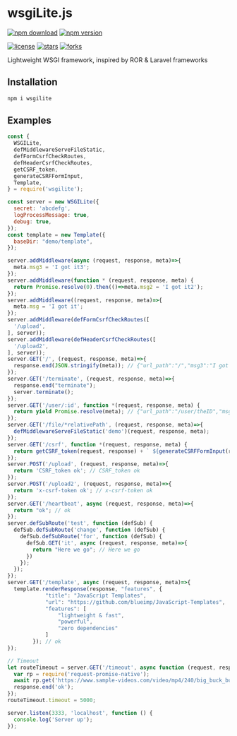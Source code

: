 # wsgiLite.js

[![npm download](https://img.shields.io/npm/dt/wsgilite.svg)](https://www.npmjs.com/package/wsgilite)
[![npm version](https://img.shields.io/npm/v/wsgilite.svg)](https://www.npmjs.com/package/wsgilite)

[![license](https://img.shields.io/github/license/TeaEntityLab/wsgiLite.js.svg?style=social&label=License)](https://github.com/TeaEntityLab/wsgiLite.js)
[![stars](https://img.shields.io/github/stars/TeaEntityLab/wsgiLite.js.svg?style=social&label=Stars)](https://github.com/TeaEntityLab/wsgiLite.js)
[![forks](https://img.shields.io/github/forks/TeaEntityLab/wsgiLite.js.svg?style=social&label=Fork)](https://github.com/TeaEntityLab/wsgiLite.js)

Lightweight WSGI framework, inspired by ROR &amp; Laravel frameworks

## Installation

```bash
npm i wsgilite
```

## Examples

```javascript
const {
  WSGILite,
  defMiddlewareServeFileStatic,
  defFormCsrfCheckRoutes,
  defHeaderCsrfCheckRoutes,
  getCSRF_token,
  generateCSRFFormInput,
  Template,
} = require('wsgilite');

const server = new WSGILite({
  secret: 'abcdefg',
  logProcessMessage: true,
  debug: true,
});
const template = new Template({
  baseDir: "demo/template",
});

server.addMiddleware(async (request, response, meta)=>{
  meta.msg3 = 'I got it3';
});
server.addMiddleware(function * (request, response, meta) {
  return Promise.resolve(0).then(()=>meta.msg2 = 'I got it2');
});
server.addMiddleware((request, response, meta)=>{
  meta.msg = 'I got it';
});
server.addMiddleware(defFormCsrfCheckRoutes([
  '/upload',
], server));
server.addMiddleware(defHeaderCsrfCheckRoutes([
  '/upload2',
], server));
server.GET('/', (request, response, meta)=>{
  response.end(JSON.stringify(meta)); // {"url_path":"/","msg3":"I got it3","msg2":"I got it2","msg":"I got it"}
});
server.GET('/terminate', (request, response, meta)=>{
  response.end("terminate");
  server.terminate();
});
server.GET('/user/:id', function *(request, response, meta) {
  return yield Promise.resolve(meta); // {"url_path":"/user/theID","msg3":"I got it3","msg2":"I got it2","msg":"I got it","id":"theID"}
});
server.GET('/file/*relativePath', (request, response, meta)=>{
  defMiddlewareServeFileStatic('demo')(request, response, meta);
});
server.GET('/csrf', function *(request, response, meta) {
  return getCSRF_token(request, response) + ` ${generateCSRFFormInput(request, response)}`; // CSRF_token
});
server.POST('/upload', (request, response, meta)=>{
  return 'CSRF_token ok'; // CSRF_token ok
});
server.POST('/upload2', (request, response, meta)=>{
  return 'x-csrf-token ok'; // x-csrf-token ok
});
server.GET('/heartbeat', async (request, response, meta)=>{
  return "ok"; // ok
});
server.defSubRoute('test', function (defSub) {
  defSub.defSubRoute('change', function (defSub) {
    defSub.defSubRoute('for', function (defSub) {
      defSub.GET('it', async (request, response, meta)=>{
        return "Here we go"; // Here we go
      })
    });
  });
});
server.GET('/template', async (request, response, meta)=>{
  template.renderResponse(response, "features", {
            "title": "JavaScript Templates",
            "url": "https://github.com/blueimp/JavaScript-Templates",
            "features": [
                "lightweight & fast",
                "powerful",
                "zero dependencies"
            ]
        }); // ok
});

// Timeout
let routeTimeout = server.GET('/timeout', async function (request, response, meta) {
  var rp = require('request-promise-native');
  await rp.get('https://www.sample-videos.com/video/mp4/240/big_buck_bunny_240p_30mb.mp4');
  response.end('ok');
});
routeTimeout.timeout = 5000;

server.listen(3333, 'localhost', function () {
  console.log('Server up');
});

```
